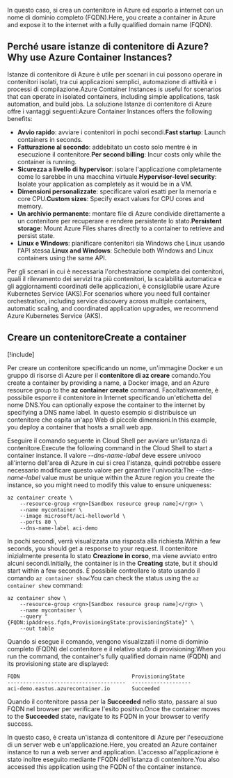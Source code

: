 <span data-ttu-id="e51f6-101">In questo caso, si crea un contenitore in Azure ed esporlo a internet con un nome di dominio completo (FQDN).</span><span class="sxs-lookup"><span data-stu-id="e51f6-101">Here, you create a container in Azure and expose it to the internet with a fully qualified domain name (FQDN).</span></span>

## <a name="why-use-azure-container-instances"></a><span data-ttu-id="e51f6-102">Perché usare istanze di contenitore di Azure?</span><span class="sxs-lookup"><span data-stu-id="e51f6-102">Why use Azure Container Instances?</span></span>

<span data-ttu-id="e51f6-103">Istanze di contenitore di Azure è utile per scenari in cui possono operare in contenitori isolati, tra cui applicazioni semplici, automazione di attività e i processi di compilazione.</span><span class="sxs-lookup"><span data-stu-id="e51f6-103">Azure Container Instances is useful for scenarios that can operate in isolated containers, including simple applications, task automation, and build jobs.</span></span> <span data-ttu-id="e51f6-104">La soluzione Istanze di contenitore di Azure offre i vantaggi seguenti:</span><span class="sxs-lookup"><span data-stu-id="e51f6-104">Azure Container Instances offers the following benefits:</span></span>

- <span data-ttu-id="e51f6-105">**Avvio rapido**: avviare i contenitori in pochi secondi.</span><span class="sxs-lookup"><span data-stu-id="e51f6-105">**Fast startup**: Launch containers in seconds.</span></span>
- <span data-ttu-id="e51f6-106">**Fatturazione al secondo**: addebitato un costo solo mentre è in esecuzione il contenitore.</span><span class="sxs-lookup"><span data-stu-id="e51f6-106">**Per second billing**: Incur costs only while the container is running.</span></span>
- <span data-ttu-id="e51f6-107">**Sicurezza a livello di hypervisor**: isolare l'applicazione completamente come lo sarebbe in una macchina virtuale.</span><span class="sxs-lookup"><span data-stu-id="e51f6-107">**Hypervisor-level security**: Isolate your application as completely as it would be in a VM.</span></span>
- <span data-ttu-id="e51f6-108">**Dimensioni personalizzate**: specificare valori esatti per la memoria e core CPU.</span><span class="sxs-lookup"><span data-stu-id="e51f6-108">**Custom sizes**: Specify exact values for CPU cores and memory.</span></span>
- <span data-ttu-id="e51f6-109">**Un archivio permanente**: montare file di Azure condivide direttamente a un contenitore per recuperare e rendere persistente lo stato.</span><span class="sxs-lookup"><span data-stu-id="e51f6-109">**Persistent storage**: Mount Azure Files shares directly to a container to retrieve and persist state.</span></span>
- <span data-ttu-id="e51f6-110">**Linux e Windows**: pianificare contenitori sia Windows che Linux usando l'API stessa.</span><span class="sxs-lookup"><span data-stu-id="e51f6-110">**Linux and Windows**: Schedule both Windows and Linux containers using the same API.</span></span>

<span data-ttu-id="e51f6-111">Per gli scenari in cui è necessaria l'orchestrazione completa dei contenitori, quali il rilevamento dei servizi tra più contenitori, la scalabilità automatica e gli aggiornamenti coordinati delle applicazioni, è consigliabile usare Azure Kubernetes Service (AKS).</span><span class="sxs-lookup"><span data-stu-id="e51f6-111">For scenarios where you need full container orchestration, including service discovery across multiple containers, automatic scaling, and coordinated application upgrades, we recommend Azure Kubernetes Service (AKS).</span></span>

## <a name="create-a-container"></a><span data-ttu-id="e51f6-112">Creare un contenitore</span><span class="sxs-lookup"><span data-stu-id="e51f6-112">Create a container</span></span>

[!include[](../../../includes/azure-sandbox-activate.md)]

<span data-ttu-id="e51f6-113">Per creare un contenitore specificando un nome, un'immagine Docker e un gruppo di risorse di Azure per il **contenitore di az creare** comando.</span><span class="sxs-lookup"><span data-stu-id="e51f6-113">You create a container by providing a name, a Docker image, and an Azure resource group to the **az container create** command.</span></span> <span data-ttu-id="e51f6-114">Facoltativamente, è possibile esporre il contenitore in Internet specificando un'etichetta del nome DNS.</span><span class="sxs-lookup"><span data-stu-id="e51f6-114">You can optionally expose the container to the internet by specifying a DNS name label.</span></span> <span data-ttu-id="e51f6-115">In questo esempio si distribuisce un contenitore che ospita un'app Web di piccole dimensioni.</span><span class="sxs-lookup"><span data-stu-id="e51f6-115">In this example, you deploy a container that hosts a small web app.</span></span>

<span data-ttu-id="e51f6-116">Eseguire il comando seguente in Cloud Shell per avviare un'istanza di contenitore.</span><span class="sxs-lookup"><span data-stu-id="e51f6-116">Execute the following command in the Cloud Shell to start a container instance.</span></span> <span data-ttu-id="e51f6-117">Il valore *--dns-name-label* deve essere univoco all'interno dell'area di Azure in cui si crea l'istanza, quindi potrebbe essere necessario modificare questo valore per garantire l'univocità:</span><span class="sxs-lookup"><span data-stu-id="e51f6-117">The *--dns-name-label* value must be unique within the Azure region you create the instance, so you might need to modify this value to ensure uniqueness:</span></span>

```azurecli
az container create \
    --resource-group <rgn>[Sandbox resource group name]</rgn> \
    --name mycontainer \
    --image microsoft/aci-helloworld \
    --ports 80 \
    --dns-name-label aci-demo
```

<span data-ttu-id="e51f6-118">In pochi secondi, verrà visualizzata una risposta alla richiesta.</span><span class="sxs-lookup"><span data-stu-id="e51f6-118">Within a few seconds, you should get a response to your request.</span></span> <span data-ttu-id="e51f6-119">Il contenitore inizialmente presenta lo stato **Creazione in corso**, ma viene avviato entro alcuni secondi.</span><span class="sxs-lookup"><span data-stu-id="e51f6-119">Initially, the container is in the **Creating** state, but it should start within a few seconds.</span></span> <span data-ttu-id="e51f6-120">È possibile controllare lo stato usando il comando `az container show`:</span><span class="sxs-lookup"><span data-stu-id="e51f6-120">You can check the status using the `az container show` command:</span></span>

```azurecli
az container show \
    --resource-group <rgn>[Sandbox resource group name]</rgn> \
    --name mycontainer \
    --query "{FQDN:ipAddress.fqdn,ProvisioningState:provisioningState}" \
    --out table
```

<span data-ttu-id="e51f6-121">Quando si esegue il comando, vengono visualizzati il nome di dominio completo (FQDN) del contenitore e il relativo stato di provisioning:</span><span class="sxs-lookup"><span data-stu-id="e51f6-121">When you run the command, the container's fully qualified domain name (FQDN) and its provisioning state are displayed:</span></span>

```output
FQDN                                    ProvisioningState
--------------------------------------  -------------------
aci-demo.eastus.azurecontainer.io       Succeeded
```

<span data-ttu-id="e51f6-122">Quando il contenitore passa per la **Succeeded** nello stato, passare al suo FQDN nel browser per verificare l'esito positivo.</span><span class="sxs-lookup"><span data-stu-id="e51f6-122">Once the container moves to the **Succeeded** state, navigate to its FQDN in your browser to verify success.</span></span>

<span data-ttu-id="e51f6-123">In questo caso, è creata un'istanza di contenitore di Azure per l'esecuzione di un server web e un'applicazione.</span><span class="sxs-lookup"><span data-stu-id="e51f6-123">Here, you created an Azure container instance to run a web server and application.</span></span> <span data-ttu-id="e51f6-124">L'accesso all'applicazione è stato inoltre eseguito mediante l'FQDN dell'istanza di contenitore.</span><span class="sxs-lookup"><span data-stu-id="e51f6-124">You also accessed this application using the FQDN of the container instance.</span></span>